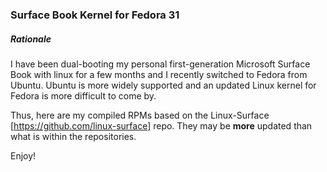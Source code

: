 ### Surface Book Kernel for Fedora 31

##### Rationale

I have been dual-booting my personal first-generation Microsoft Surface Book with linux for a few months and I recently switched to Fedora from Ubuntu. Ubuntu is more widely supported and an updated Linux kernel for Fedora is more difficult to come by. 

Thus, here are my compiled RPMs based on the Linux-Surface [https://github.com/linux-surface] repo. They may be **more** updated than what is within the repositories. 

Enjoy!

